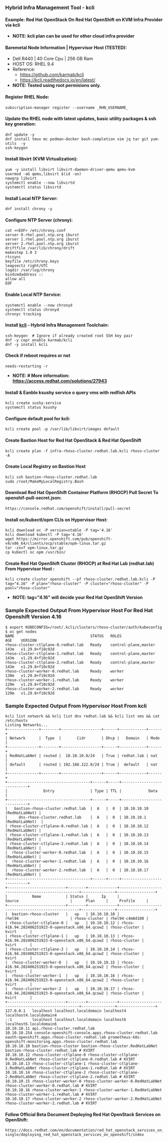 ### Hybrid Infra Management Tool - kcli 
#### Example: Red Hat OpenStack On Red Hat OpenShift  on KVM Infra Provider via kcli 
- **NOTE: kcli plan can be used for other cloud infra provider**
#### Baremetal Node Information | Hypervisor Host (TESTED):
* Dell R440 | 40 Core Cpu | 256 GB Ram
* HOST OS: RHEL 9.4 
* Reference: 
  * <https://github.com/karmab/kcli>
  * <https://kcli.readthedocs.io/en/latest/>
* **NOTE: Tested using root permisions only.**
#### Register RHEL Node:
```
subscription-manager register --username _RHN_USERNAME_
```
#### Update the RHEL node with latest updates, basic utility packages & ssh key gneration: 
```
dnf update -y
dnf install tmux mc podman-docker bash-completion vim jq tar git yum-utils  -y
ssh-keygen
```
#### Install libvirt (KVM Virtualization):
```
yum -y install libvirt libvirt-daemon-driver-qemu qemu-kvm
usermod -aG qemu,libvirt $(id -un)
newgrp libvirt
systemctl enable --now libvirtd
systemctl status libvirtd
```
#### Install Local NTP Server:
```
dnf install chrony -y
```
#### Configure NTP Server (chrony):
```
cat <<EOF> /etc/chrony.conf
server 0.rhel.pool.ntp.org iburst
server 1.rhel.pool.ntp.org iburst
server 2.rhel.pool.ntp.org iburst
driftfile /var/lib/chrony/drift
makestep 1.0 3
rtcsync
keyfile /etc/chrony.keys
leapsectz right/UTC
logdir /var/log/chrony
bindcmdaddress ::
allow all
EOF
```
#### Enable Local NTP Service:
```
systemctl enable --now chronyd
systemctl status chronyd
chronyc tracking
```
#### Install [kcli](https://kcli.readthedocs.io/en/latest/) - Hybrid Infra Management Toolchain:
```
ssh-keygen  # Ignore if already created root SSH key pair
dnf -y copr enable karmab/kcli
dnf -y install kcli
```
#### Check if reboot requires or not
```
needs-restarting -r
```
- **NOTE: # More information: https://access.redhat.com/solutions/27943**

#### Install & Eanble ksushy service o query vms with redfish APIs
```
kcli create sushy-service
systemctl status ksushy
```
#### Configure default pool for kcli:
```
kcli create pool -p /var/lib/libvirt/images default 
```
#### Create Bastion Host for Red Hat OpenStack & Red Hat OpenShift
```
kcli create plan -f infra-rhoso-cluster.redhat.lab.kcli rhoso-cluster -A
```
#### Create Local Registry on Bastion Host
```
kcli ssh bastion-rhoso-cluster.redhat.lab
sudo /root/MakeMyLocalRegistry.Bash
```
#### Download Red Hat OpenShift Container Platform (RHOCP) Pull Secret To openshif-pull-secret.json:
```
https://console.redhat.com/openshift/install/pull-secret
```
#### Install oc/kubectl/opm CLIs on Hypervisor Host:
```
kcli download oc -P version=stable -P tag='4.16'
kcli download kubectl -P tag='4.16'
wget https://mirror.openshift.com/pub/openshift-v4/x86_64/clients/ocp/stable/opm-linux.tar.gz
tar -zxvf opm-linux.tar.gz
cp kubectl oc opm /usr/bin/
```

#### Create Red Hat OpenShift Cluster (RHOCP) at Red Hat Lab (redhat.lab) From Hypervisor Host :
```
kcli create cluster openshift --pf rhoso-cluster.redhat.lab.kcli -P tag="4.16" -P plan="rhoso-cluster" -P cluster="rhoso-cluster" -P pool="rhoso-cluster"
```
- **NOTE: tag="4.16"  will decide your Red Hat OpenShift Version**

### Sample Expected Output From Hypervisor Host For Red Hat Openshift Version 4.16 

```
$ export KUBECONFIG=/root/.kcli/clusters/rhoso-cluster/auth/kubeconfig
$ oc get nodes
NAME                                  STATUS   ROLES                  AGE    VERSION
rhoso-cluster-ctlplane-0.redhat.lab   Ready    control-plane,master   143m   v1.29.8+f10c92d
rhoso-cluster-ctlplane-1.redhat.lab   Ready    control-plane,master   143m   v1.29.8+f10c92d
rhoso-cluster-ctlplane-2.redhat.lab   Ready    control-plane,master   143m   v1.29.8+f10c92d
rhoso-cluster-worker-0.redhat.lab     Ready    worker                 130m   v1.29.8+f10c92d
rhoso-cluster-worker-1.redhat.lab     Ready    worker                 129m   v1.29.8+f10c92d
rhoso-cluster-worker-2.redhat.lab     Ready    worker                 129m   v1.29.8+f10c92d
```


### Sample Expected Output From Hypervisor Host From kcli
```
kcli list network && kcli list dns redhat.lab && kcli list vms && cat /etc/hosts
Listing Networks...
+--------------+--------+------------------+------+------------+------+
| Network      |  Type  |       Cidr       | Dhcp |   Domain   | Mode |
+--------------+--------+------------------+------+------------+------+
| RedHatLabNet | routed |  10.10.10.0/24   | True | redhat.lab | nat  |
| default      | routed | 192.168.122.0/24 | True |  default   | nat  |
+--------------+--------+------------------+------+------------+------+
+-------------------------------------+------+-----+----------------------------+
|                Entry                | Type | TTL |            Data            |
+-------------------------------------+------+-----+----------------------------+
|   bastion-rhoso-cluster.redhat.lab  |  A   |  0  | 10.10.10.10 (RedHatLabNet) |
|     dns-rhoso-cluster.redhat.lab    |  A   |  0  | 10.10.10.1 (RedHatLabNet)  |
| rhoso-cluster-ctlplane-0.redhat.lab |  A   |  0  | 10.10.10.12 (RedHatLabNet) |
| rhoso-cluster-ctlplane-1.redhat.lab |  A   |  0  | 10.10.10.13 (RedHatLabNet) |
| rhoso-cluster-ctlplane-2.redhat.lab |  A   |  0  | 10.10.10.14 (RedHatLabNet) |
|  rhoso-cluster-worker-0.redhat.lab  |  A   |  0  | 10.10.10.15 (RedHatLabNet) |
|  rhoso-cluster-worker-1.redhat.lab  |  A   |  0  | 10.10.10.16 (RedHatLabNet) |
|  rhoso-cluster-worker-2.redhat.lab  |  A   |  0  | 10.10.10.17 (RedHatLabNet) |
+-------------------------------------+------+-----+----------------------------+
+--------------------------+--------+-------------+----------------------------------------------------+---------------+-----------------+
|           Name           | Status |      Ip     |                       Source                       |      Plan     |     Profile     |
+--------------------------+--------+-------------+----------------------------------------------------+---------------+-----------------+
|  bastion-rhoso-cluster   |   up   | 10.10.10.10 |                       rhel94                       | rhoso-cluster | rhel94-c4m8d100 |
| rhoso-cluster-ctlplane-0 |   up   | 10.10.10.12 | rhcos-416.94.202406251923-0-openstack.x86_64.qcow2 | rhoso-cluster |      kvirt      |
| rhoso-cluster-ctlplane-1 |   up   | 10.10.10.13 | rhcos-416.94.202406251923-0-openstack.x86_64.qcow2 | rhoso-cluster |      kvirt      |
| rhoso-cluster-ctlplane-2 |   up   | 10.10.10.14 | rhcos-416.94.202406251923-0-openstack.x86_64.qcow2 | rhoso-cluster |      kvirt      |
|  rhoso-cluster-worker-0  |   up   | 10.10.10.15 | rhcos-416.94.202406251923-0-openstack.x86_64.qcow2 | rhoso-cluster |      kvirt      |
|  rhoso-cluster-worker-1  |   up   | 10.10.10.16 | rhcos-416.94.202406251923-0-openstack.x86_64.qcow2 | rhoso-cluster |      kvirt      |
|  rhoso-cluster-worker-2  |   up   | 10.10.10.17 | rhcos-416.94.202406251923-0-openstack.x86_64.qcow2 | rhoso-cluster |      kvirt      |
+--------------------------+--------+-------------+----------------------------------------------------+---------------+-----------------+
127.0.0.1   localhost localhost.localdomain localhost4 localhost4.localdomain4
::1         localhost localhost.localdomain localhost6 localhost6.localdomain6
10.10.10.11 api.rhoso-cluster.redhat.lab
10.10.10.254 console-openshift-console.apps.rhoso-cluster.redhat.lab oauth-openshift.apps.rhoso-cluster.redhat.lab prometheus-k8s-openshift-monitoring.apps.rhoso-cluster.redhat.lab
10.10.10.10 bastion-rhoso-cluster bastion-rhoso-cluster.RedHatLabNet bastion-rhoso-cluster.redhat.lab # KVIRT
10.10.10.12 rhoso-cluster-ctlplane-0 rhoso-cluster-ctlplane-0.RedHatLabNet rhoso-cluster-ctlplane-0.redhat.lab # KVIRT
10.10.10.13 rhoso-cluster-ctlplane-1 rhoso-cluster-ctlplane-1.RedHatLabNet rhoso-cluster-ctlplane-1.redhat.lab # KVIRT
10.10.10.14 rhoso-cluster-ctlplane-2 rhoso-cluster-ctlplane-2.RedHatLabNet rhoso-cluster-ctlplane-2.redhat.lab # KVIRT
10.10.10.15 rhoso-cluster-worker-0 rhoso-cluster-worker-0.RedHatLabNet rhoso-cluster-worker-0.redhat.lab # KVIRT
10.10.10.16 rhoso-cluster-worker-1 rhoso-cluster-worker-1.RedHatLabNet rhoso-cluster-worker-1.redhat.lab # KVIRT
10.10.10.17 rhoso-cluster-worker-2 rhoso-cluster-worker-2.RedHatLabNet rhoso-cluster-worker-2.redhat.lab # KVIRT
```

#### Follow Official Beta Document Deploying Red Hat OpenStack Services on OpenShift: 
```
https://docs.redhat.com/en/documentation/red_hat_openstack_services_on_openshift/18.0/html-single/deploying_red_hat_openstack_services_on_openshift/index
```

